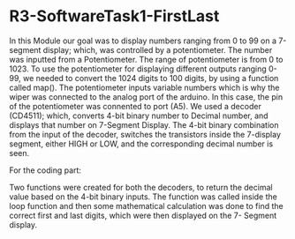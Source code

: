 # R3-SoftwareTask1-FirstLast

In this Module our goal was to display numbers ranging from 0 to 99 on a 7-segment display; which, was controlled by a potentiometer. The number was inputted from a Potentiometer. The range of potentiometer is from 0 to 1023. To use the potentiometer for displaying different outputs ranging 0-99, we needed to convert the 1024 digits to 100 digits, by using a function called map(). The potentiometer inputs variable numbers which is why the wiper was connected to the analog port of the arduino. In this case, the pin of the potentiometer was connented to port (A5). We used a decoder (CD4511); which, converts 4-bit binary number to Decimal number, and displays that number on 7-Segment Display. The 4-bit binary combination from the input of the decoder, switches the transistors inside the 7-display segment, either HIGH or LOW, and the corresponding decimal number is seen. 

For the coding part:

Two functions were created for both the decoders, to return the decimal value based on the 4-bit binary inputs. The function was called inside the loop function and then some mathematical calculation was done to find the correct first and last digits, which were then displayed on the 7- Segment display.
